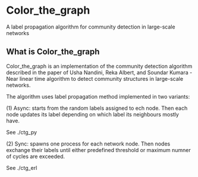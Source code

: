 # Color_the_graph

A label propagation algorithm for community detection in large-scale networks

## What is Color_the_graph

Color_the_graph is an implementation of the community detection algorithm described in the paper of
Usha Nandini, Reka Albert, and Soundar Kumara - Near linear time algorithm to detect community structures
in large-scale networks.

The algorithm uses label propagation method implemented in two variants:

(1) Async: starts from the random labels assigned to ech node.
Then each node updates its label depending on which label its neighbours mostly have.

See ./ctg_py

(2) Sync: spawns one process for each network node. Then nodes exchange their labels
until either predefined threshold or maximum numner of cycles are exceeded. 

See ./ctg_erl

